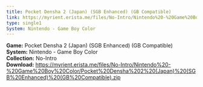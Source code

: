 ```yaml
---
title: Pocket Densha 2 (Japan) (SGB Enhanced) (GB Compatible)
link: https://myrient.erista.me/files/No-Intro/Nintendo%20-%20Game%20Boy%20Color/Pocket%20Densha%202%20(Japan)%20(SGB%20Enhanced)%20(GB%20Compatible).zip
type: single1
System: Nintendo - Game Boy Color
---
```

<b>Game:</b> Pocket Densha 2 (Japan) (SGB Enhanced) (GB Compatible)<br>
<b>System:</b> Nintendo - Game Boy Color<br>
<b>Collection:</b> No-Intro<br>
<b>Download:</b> https://myrient.erista.me/files/No-Intro/Nintendo%20-%20Game%20Boy%20Color/Pocket%20Densha%202%20(Japan)%20(SGB%20Enhanced)%20(GB%20Compatible).zip